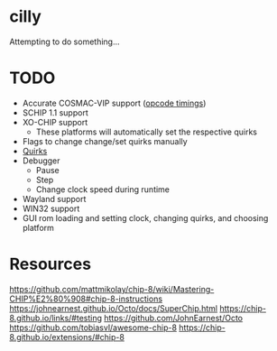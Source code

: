 # cilly
Attempting to do something...
# TODO
- Accurate COSMAC-VIP support ([opcode timings](https://jackson-s.me/2019/07/13/Chip-8-Instruction-Scheduling-and-Frequency.html))
- SCHIP 1.1 support
- XO-CHIP support
    - These platforms will automatically set the respective quirks
- Flags to change change/set quirks manually
- [Quirks](https://chip8.gulrak.net/#quirk11)
- Debugger
    - Pause
    - Step
    - Change clock speed during runtime
- Wayland support
- WIN32 support
- GUI rom loading and setting clock, changing quirks, and choosing platform

# Resources
https://github.com/mattmikolay/chip-8/wiki/Mastering-CHIP%E2%80%908#chip-8-instructions
https://johnearnest.github.io/Octo/docs/SuperChip.html
https://chip-8.github.io/links/#testing
https://github.com/JohnEarnest/Octo
https://github.com/tobiasvl/awesome-chip-8
https://chip-8.github.io/extensions/#chip-8


